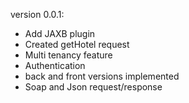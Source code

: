 version 0.0.1: 
- Add JAXB plugin
- Created getHotel request
- Multi tenancy feature
- Authentication
- back and front versions implemented 
- Soap and Json request/response
